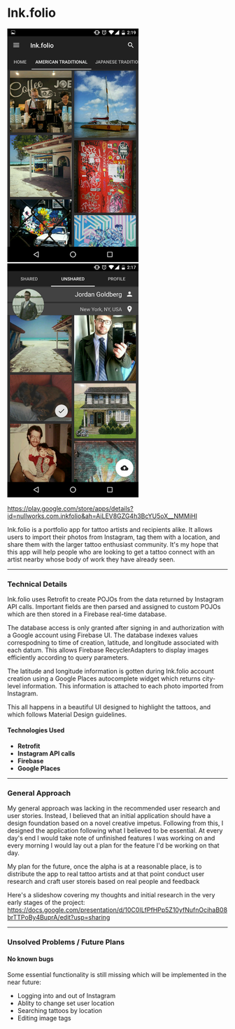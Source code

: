 # Ink.folio

<p align="left">
  <img src="./screenshots/Screenshot_20160912-141930.png" width="300">
  <img src="./screenshots/Screenshot_20160912-141737.png" width="300">
</p>

https://play.google.com/store/apps/details?id=nullworks.com.inkfolio&ah=AiLEV8GZG4h3BcYU5oX__NMMiHI

Ink.folio is a portfolio app for tattoo artists and recipients alike. It allows users to import their photos from Instagram, tag them with a location, and share them with the larger tattoo enthusiast community. It's my hope that this app will help people who are looking to get a tattoo connect with an artist nearby whose body of work they have already seen.

---


### Technical Details

Ink.folio uses Retrofit to create POJOs from the data returned by Instagram API calls. Important fields are then parsed and assigned to custom POJOs which are then stored in a Firebase real-time database. 

The database access is only granted after signing in and authorization with a Google account using Firebase UI. The database indexes values correspodning to time of creation, latitude, and longitude associated with each datum. This allows Firebase RecyclerAdapters to display images efficiently according to query parameters. 

The latitude and longitude information is gotten during Ink.folio account creation using a Google Places autocomplete widget which returns city-level information. This information is attached to each photo imported from Instagram.

This all happens in a beautiful UI designed to highlight the tattoos, and which follows Material Design guidelines.

#### Technologies Used

* **Retrofit**
* **Instagram API calls**
* **Firebase**
* **Google Places**

---


### General Approach

My general approach was lacking in the recommended user research and user stories. Instead, I believed that an initial application should have a design foundation based on a novel creative impetus. Following from this, I designed the application following what I believed to be essential. At every day's end I would take note of unfinished features I was working on and every morning I would lay out a plan for the feature I'd be working on that day.

My plan for the future, once the alpha is at a reasonable place, is to distribute the app to real tattoo artists and at that point conduct user research and craft user storeis based on real people and feedback

Here's a slideshow covering my thoughts and initial research in the very early stages of the project:
https://docs.google.com/presentation/d/10C0ILfPfHPp5Z10yfNufnOcihaB08brTTPoBy4BuprA/edit?usp=sharing

---


### Unsolved Problems / Future Plans

#### **No known bugs**

Some essential functionality is still missing which will be implemented in the near future:

* Logging into and out of Instagram
* Ablity to change set user location
* Searching tattoos by location
* Editing image tags
